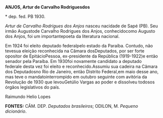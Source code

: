 **ANJOS, Artur de Carvalho Rodriguesdos**

\* dep. fed. PB 1930.

*Artur de Carvalho Rodrigues dos Anjos* nasceu nacidade de Sapé (PB).
Seu irmão Augustode Carvalho Rodrigues dos Anjos, conhecidocomo Augusto
dos Anjos, foi um importantepoeta da literatura nacional.

Em 1924 foi eleito deputado federalpelo estado da Paraíba. Contudo, não
tevesua eleição reconhecida na Câmara dosDeputados, por ser forte
opositor de EpitácioPessoa, ex-presidente da República (1919-1922)e
então senador pela Paraíba. Em 1930foi novamente candidato a deputado
federale desta vez foi eleito e reconhecido.Assumiu sua cadeira na
Câmara dos Deputadosno Rio de Janeiro, então Distrito Federal,em maio
desse ano, mas teve o mandatointerrompido em outubro seguinte com
avitória da Revolução de 1930 que levouGetúlio Vargas ao poder e
dissolveu todosos órgãos legislativos do país.

Raimundo Helio Lopes

**FONTES:** CÂM. DEP. *Deputados brasileiros*; ODILON, M. *Pequeno
dicionário*.
